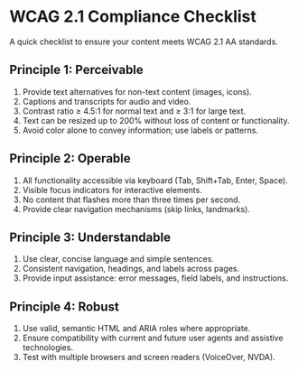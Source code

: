 # WCAG 2.1 Compliance Checklist

A quick checklist to ensure your content meets WCAG 2.1 AA standards.

## Principle 1: Perceivable

1. Provide text alternatives for non-text content (images, icons).
2. Captions and transcripts for audio and video.
3. Contrast ratio ≥ 4.5:1 for normal text and ≥ 3:1 for large text.
4. Text can be resized up to 200% without loss of content or functionality.
5. Avoid color alone to convey information; use labels or patterns.

## Principle 2: Operable

1. All functionality accessible via keyboard (Tab, Shift+Tab, Enter, Space).
2. Visible focus indicators for interactive elements.
3. No content that flashes more than three times per second.
4. Provide clear navigation mechanisms (skip links, landmarks).

## Principle 3: Understandable

1. Use clear, concise language and simple sentences.
2. Consistent navigation, headings, and labels across pages.
3. Provide input assistance: error messages, field labels, and instructions.

## Principle 4: Robust

1. Use valid, semantic HTML and ARIA roles where appropriate.
2. Ensure compatibility with current and future user agents and assistive technologies.
3. Test with multiple browsers and screen readers (VoiceOver, NVDA). 